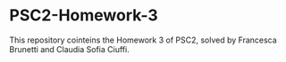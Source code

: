 # PSC2-Homework-3
This repository cointeins the Homework 3 of PSC2, solved by Francesca Brunetti and Claudia Sofia Ciuffi.
